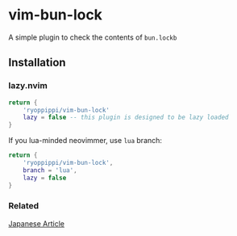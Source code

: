 # vim-bun-lock

A simple plugin to check the contents of `bun.lockb`

## Installation

### lazy.nvim

```lua
return {
    'ryoppippi/vim-bun-lock'
    lazy = false -- this plugin is designed to be lazy loaded
}
```

If you lua-minded neovimmer, use `lua` branch:

```lua
return {
    'ryoppippi/vim-bun-lock',
    branch = 'lua',
    lazy = false
}
```

### Related

[Japanese Article](https://zenn.dev/vim_jp/articles/c097917f163431#bun.lockb%E3%81%AE%E4%B8%AD%E8%BA%AB%E3%82%92neovim%E3%81%A7%E7%A2%BA%E8%AA%8D%E3%81%99%E3%82%8B)
